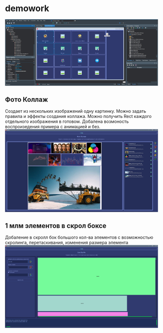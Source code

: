 # demowork
![Фото](/READMEFILES/1.jpg "Фото Программы")

## Фото Коллаж
Создает из нескольких изображений одну картинку.
Можно задать правила и эффекты создания коллажа.
Можно получить Rect каждого отдельного изображения в готовом.
Добалена возмоность воспроизедения примера с анимацией и без. 
![Фото](/READMEFILES/2.jpg "Фото Программы")


## 1 млм элементов в скрол боксе
Добаление в скролл бок большого кол-ва элементов с возможностью
скролинга, перетаскивания, изменения размера элемента
![Фото](/READMEFILES/3.jpg "Фото Программы")
